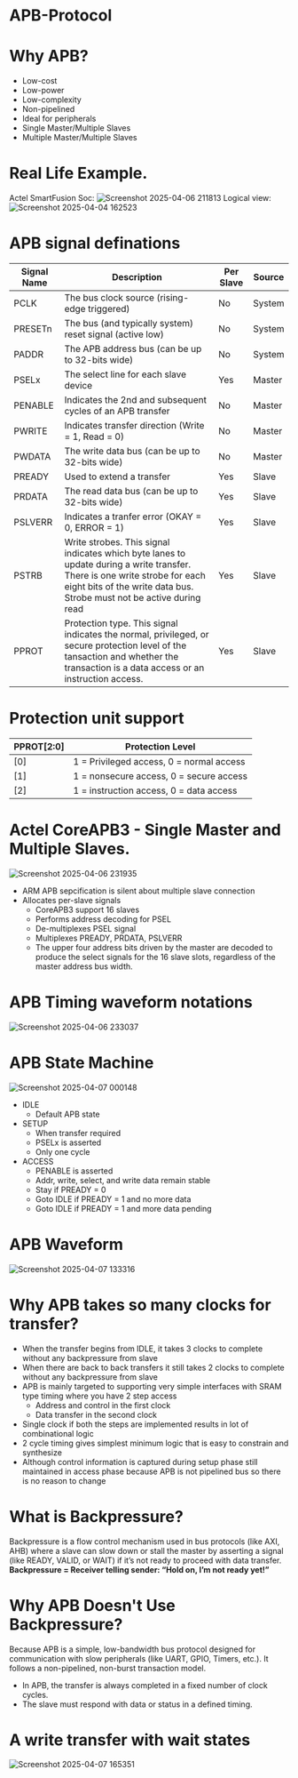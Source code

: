 # APB-Protocol
# Why APB?
- Low-cost
- Low-power
- Low-complexity
- Non-pipelined
- Ideal for peripherals
- Single Master/Multiple Slaves
- Multiple Master/Multiple Slaves
  
# Real Life Example.
Actel SmartFusion Soc:
![Screenshot 2025-04-06 211813](https://github.com/user-attachments/assets/6857af87-47a0-4f05-906d-2a62fd0ca195)
Logical view:
![Screenshot 2025-04-04 162523](https://github.com/user-attachments/assets/1a5782c9-8f59-4e90-9fb5-611084e9d65a)

# APB signal definations
| Signal Name | Description                                                   | Per Slave | Source |
|-------------|---------------------------------------------------------------|-----------|--------|
| PCLK        | The bus clock source (rising-edge triggered)                  | No        | System |
| PRESETn     | The bus (and typically system) reset signal (active low)      | No        | System |
| PADDR       | The APB address bus (can be up to 32-bits wide)               | No        | System |
| PSELx       | The select line for each slave device                         | Yes       | Master |
| PENABLE     | Indicates the 2nd and subsequent cycles of an APB transfer    | No        | Master |
| PWRITE      | Indicates transfer direction (Write = 1, Read = 0)            | No        | Master |
| PWDATA      | The write data bus (can be up to 32-bits wide)                | No        | Master |
| PREADY      | Used to extend a transfer                                     | Yes       | Slave  |
| PRDATA      | The read data bus (can be up to 32-bits wide)                 | Yes       | Slave  |
| PSLVERR     | Indicates a tranfer error (OKAY = 0, ERROR = 1)               | Yes       | Slave  |
| PSTRB       | Write strobes. This signal indicates which byte lanes to update during a write transfer. There is one write strobe for each eight bits of the write data bus. Strobe must not be active during read | Yes       | Slave  |
| PPROT       | Protection type. This signal indicates the normal, privileged, or secure protection level of the tansaction and whether the transaction is a data access or an instruction access.   | Yes       | Slave  |

# Protection unit support
| PPROT[2:0] | Protection Level                          |
|------------|-------------------------------------------| 
| [0]        | 1 = Privileged access,  0 = normal access |
| [1]        | 1 = nonsecure access,   0 = secure access |
| [2]        | 1 = instruction access, 0 = data access   |  

# Actel CoreAPB3 - Single Master and Multiple Slaves.
![Screenshot 2025-04-06 231935](https://github.com/user-attachments/assets/ae8fe979-9579-46f6-a678-b1ff53b33a46)
* ARM APB sepcification is silent about multiple slave connection
* Allocates per-slave signals
  - CoreAPB3 support 16 slaves
  - Performs address decoding for PSEL
  - De-multiplexes PSEL signal
  - Multiplexes PREADY, PRDATA, PSLVERR
  - The upper four address bits driven by the master are decoded to produce the select signals for the 16 slave slots, regardless of the master address bus width.

# APB Timing waveform notations
![Screenshot 2025-04-06 233037](https://github.com/user-attachments/assets/52b8052c-ac0a-4f0f-9002-dfdef43bdabe)

# APB State Machine
![Screenshot 2025-04-07 000148](https://github.com/user-attachments/assets/5079f16e-10ad-4752-ad03-8c2d3b0d788e)

* IDLE
  - Default APB state
* SETUP
  - When transfer required
  - PSELx is asserted
  - Only one cycle
* ACCESS
  - PENABLE is asserted
  - Addr, write, select, and write data remain stable
  - Stay if PREADY = 0
  - Goto IDLE if PREADY = 1 and no more data
  - Goto IDLE if PREADY = 1 and more data pending

# APB Waveform
![Screenshot 2025-04-07 133316](https://github.com/user-attachments/assets/942ca26c-7f33-4696-b692-ffdf71d8ad6b)

# Why APB takes so many clocks for transfer?

* When the transfer begins from IDLE, it takes 3 clocks to complete without any backpressure from slave
* When there are back to back transfers it still takes 2 clocks to complete without any backpressure from slave
* APB is mainly targeted to supporting very simple interfaces with SRAM type timing where you have 2 step access
  - Address and control in the first clock
  - Data transfer in the second clock
* Single clock if both the steps are implemented results in lot of combinational logic
* 2 cycle timing gives simplest minimum logic that is easy to constrain and synthesize
* Although control information is captured during setup phase still maintained in access phase because APB is not pipelined bus so there is no reason to change

# What is Backpressure?
Backpressure is a flow control mechanism used in bus protocols (like AXI, AHB) where a slave can slow down or stall the master by asserting a signal (like READY, VALID, or WAIT) if it’s not ready to proceed with data transfer. **Backpressure = Receiver telling sender: “Hold on, I’m not ready yet!”**

# Why APB Doesn't Use Backpressure?
Because APB is a simple, low-bandwidth bus protocol designed for communication with slow peripherals (like UART, GPIO, Timers, etc.). It follows a non-pipelined, non-burst transaction model. 
* In APB, the transfer is always completed in a fixed number of clock cycles.
* The slave must respond with data or status in a defined timing.

# A write transfer with wait states
![Screenshot 2025-04-07 165351](https://github.com/user-attachments/assets/25d02705-dec1-41e8-8350-84dc9449e10c)


